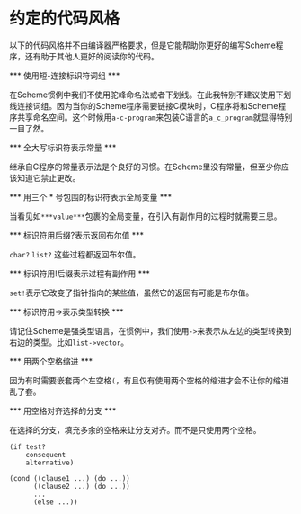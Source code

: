 
# 约定的代码风格

以下的代码风格并不由编译器严格要求，但是它能帮助你更好的编写Scheme程序，还有助于其他人更好的阅读你的代码。

*** 使用短-连接标识符词组 ***

在Scheme惯例中我们不使用驼峰命名法或者下划线。在此我特别不建议使用下划线连接词组。因为当你的Scheme程序需要链接C模块时，C程序将和Scheme程序共享命名空间。这个时候用`a-c-program`来包装C语言的`a_c_program`就显得特别一目了然。

*** 全大写标识符表示常量 ***

继承自C程序的常量表示法是个良好的习惯。在Scheme里没有常量，但至少你应该知道它禁止更改。

*** 用三个 * 号包围的标识符表示全局变量 ***

当看见如`***value***`包裹的全局变量，在引入有副作用的过程时就需要三思。

*** 标识符用后缀?表示返回布尔值 ***

`char?` `list?` 这些过程都返回布尔值。

*** 标识符用!后缀表示过程有副作用 ***

`set!`表示它改变了指针指向的某些值，虽然它的返回有可能是布尔值。

*** 标识符用->表示类型转换 ***

请记住Scheme是强类型语言，在惯例中，我们使用`->`来表示从左边的类型转换到右边的类型。比如`list->vector`。

*** 用两个空格缩进 ***

因为有时需要嵌套两个左空格`(`，有且仅有使用两个空格的缩进才会不让你的缩进乱了套。

*** 用空格对齐选择的分支 ***

在选择的分支，填充多余的空格来让分支对齐。而不是只使用两个空格。
```
(if test? 
    consequent
    alternative)

(cond ((clause1 ...) (do ...))
      ((clause2 ...) (do ...))
      ...
      (else ...))
```